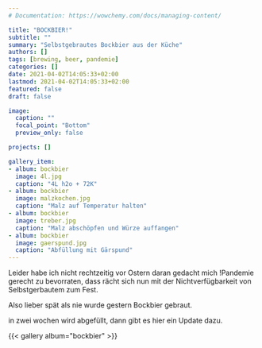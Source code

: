 ```yaml
---
# Documentation: https://wowchemy.com/docs/managing-content/

title: "BOCKBIER!"
subtitle: ""
summary: "Selbstgebrautes Bockbier aus der Küche"
authors: []
tags: [brewing, beer, pandemie]
categories: []
date: 2021-04-02T14:05:33+02:00
lastmod: 2021-04-02T14:05:33+02:00
featured: false
draft: false

image:
  caption: ""
  focal_point: "Bottom"
  preview_only: false

projects: []

gallery_item:
- album: bockbier
  image: 4l.jpg
  caption: "4L h2o + 72K"
- album: bockbier
  image: malzkochen.jpg
  caption: "Malz auf Temperatur halten"
- album: bockbier
  image: treber.jpg
  caption: "Malz abschöpfen und Würze auffangen"
- album: bockbier
  image: gaerspund.jpg
  caption: "Abfüllung mit Gärspund"
---
```


Leider habe ich nicht rechtzeitig vor Ostern daran gedacht mich !Pandemie gerecht zu bevorraten, dass rächt sich nun mit der Nichtverfügbarkeit von Selbstgerbautem zum Fest.

Also lieber spät als nie wurde gestern Bockbier gebraut.

in zwei wochen wird abgefüllt, dann gibt es hier ein Update dazu.

{{< gallery album="bockbier" >}}